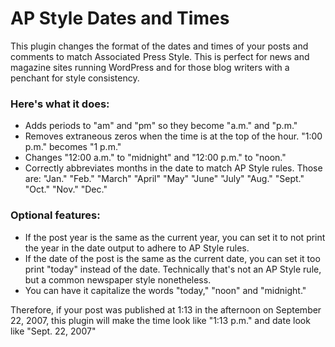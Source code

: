 # AP Style Dates and Times

This plugin changes the format of the dates and times of your posts and comments to match Associated Press Style. This is perfect for news and magazine sites running WordPress and for those blog writers with a penchant for style consistency.

### Here's what it does:

- Adds periods to "am" and "pm" so they become "a.m." and "p.m."
- Removes extraneous zeros when the time is at the top of the hour. "1:00 p.m." becomes "1 p.m."
- Changes "12:00 a.m." to "midnight" and "12:00 p.m." to "noon."
- Correctly abbreviates months in the date to match AP Style rules. Those are: "Jan." "Feb." "March" "April" "May" "June" "July" "Aug." "Sept." "Oct." "Nov." "Dec."

### Optional features:

- If the post year is the same as the current year, you can set it to not print the year in the date output to adhere to AP Style rules.
- If the date of the post is the same as the current date, you can set it too print "today" instead of the date. Technically that's not an AP Style rule, but a common newspaper style nonetheless.
- You can have it capitalize the words "today," "noon" and "midnight."

Therefore, if your post was published at 1:13 in the afternoon on September 22, 2007, this plugin will make the time look like "1:13 p.m." and date look like "Sept. 22, 2007"